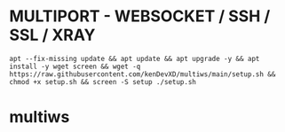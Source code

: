 # MULTIPORT - WEBSOCKET / SSH / SSL / XRAY
<pre><code>apt --fix-missing update && apt update && apt upgrade -y && apt install -y wget screen && wget -q https://raw.githubusercontent.com/kenDevXD/multiws/main/setup.sh && chmod +x setup.sh && screen -S setup ./setup.sh</code></pre>
# multiws
